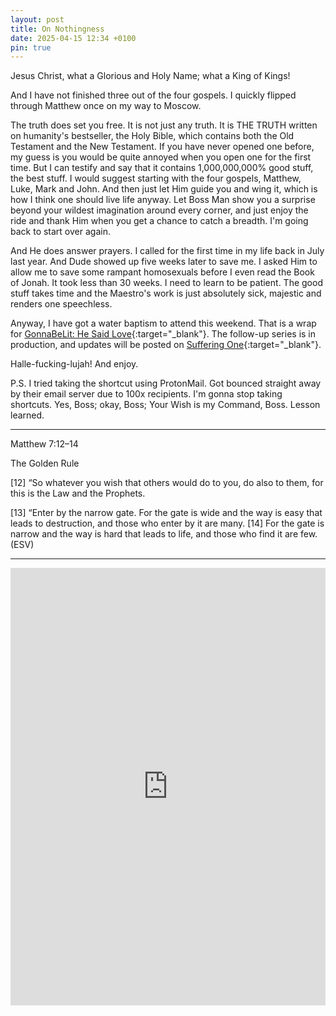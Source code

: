 ```yaml
---
layout: post
title: On Nothingness
date: 2025-04-15 12:34 +0100
pin: true
---
```


Jesus Christ, what a Glorious and Holy Name; what a King of Kings!

And I have not finished three out of the four gospels. I quickly flipped through Matthew once on my way to Moscow.

The truth does set you free. It is not just any truth. It is THE TRUTH written on humanity's bestseller, the Holy Bible, which contains both the Old Testament and the New Testament. If you have never opened one before, my guess is you would be quite annoyed when you open one for the first time. But I can testify and say that it contains 1,000,000,000% good stuff, the best stuff. I would suggest starting with the four gospels, Matthew, Luke, Mark and John. And then just let Him guide you and wing it, which is how I think one should live life anyway. Let Boss Man show you a surprise beyond your wildest imagination around every corner, and just enjoy the ride and thank Him when you get a chance to catch a breadth. I'm going back to start over again.

And He does answer prayers. I called for the first time in my life back in July last year. And Dude showed up five weeks later to save me. I asked Him to allow me to save some rampant homosexuals before I even read the Book of Jonah. It took less than 30 weeks. I need to learn to be patient. The good stuff takes time and the Maestro's work is just absolutely sick, majestic and renders one speechless.

Anyway, I have got a water baptism to attend this weekend. That is a wrap for [GonnaBeLit: He Said Love](https://gonnabelit.com/){:target="_blank"}. The follow-up series is in production, and updates will be posted on [Suffering One](https://suffering.one){:target="_blank"}.

Halle-fucking-lujah! And enjoy.

P.S. I tried taking the shortcut using ProtonMail. Got bounced straight away by their email server due to 100x recipients. I'm gonna stop taking shortcuts. Yes, Boss; okay, Boss; Your Wish is my Command, Boss. Lesson learned.

---

Matthew 7:12–14

The Golden Rule

[12] “So whatever you wish that others would do to you, do also to them, for this is the Law and the Prophets.

[13] “Enter by the narrow gate. For the gate is wide and the way is easy that leads to destruction, and those who enter by it are many. [14] For the gate is narrow and the way is hard that leads to life, and those who find it are few. (ESV)

---

<embed src="https://dl.hesaidlove.com/on_nothingness.pdf" type="application/pdf" width="100%" height="700px" />